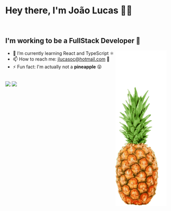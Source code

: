 # Hey there, I'm João Lucas 👋🍍

<br>

## I'm working to be a FullStack Developer 💪

<img align="right" class="giphy-embed" src='https://raw.githubusercontent.com/abacaxiguy/abacaxiguy/main/img/pineapple.gif'>

-   🌱 I’m currently learning React and TypeScript ⚛️
-   📫 How to reach me: jlucasoc@hotmail.com 📧
-   ⚡ Fun fact: I'm actually not a <b>pineapple</b> 😝

<br>

<img src="https://github-readme-stats.vercel.app/api?username=abacaxiguy&show_icons=true&theme=radical&count_private=true&include_all_commits=true">
<img src="https://github-readme-stats.vercel.app/api/top-langs/?username=abacaxiguy&layout=compact&theme=radical">
